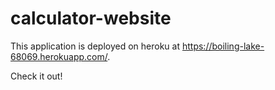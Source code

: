# calculator-website
This application is deployed on heroku at https://boiling-lake-68069.herokuapp.com/.

Check it out! 
